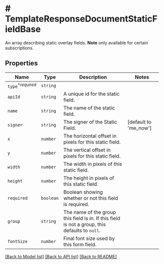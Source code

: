 # # TemplateResponseDocumentStaticFieldBase

An array describing static overlay fields. **Note** only available for certain subscriptions.

## Properties

Name | Type | Description | Notes
------------ | ------------- | ------------- | -------------
| `type`<sup>*_required_</sup> | ```string``` |    |  |
| `apiId` | ```string``` |  A unique id for the static field.  |  |
| `name` | ```string``` |  The name of the static field.  |  |
| `signer` | ```string``` |  The signer of the Static Field.  |  [default to 'me_now'] |
| `x` | ```number``` |  The horizontal offset in pixels for this static field.  |  |
| `y` | ```number``` |  The vertical offset in pixels for this static field.  |  |
| `width` | ```number``` |  The width in pixels of this static field.  |  |
| `height` | ```number``` |  The height in pixels of this static field.  |  |
| `required` | ```boolean``` |  Boolean showing whether or not this field is required.  |  |
| `group` | ```string``` |  The name of the group this field is in. If this field is not a group, this defaults to `null`.  |  |
| `fontSize` | ```number``` |  Final font size used by this form field.  |  |

[[Back to Model list]](../../README.md#models) [[Back to API list]](../../README.md#endpoints) [[Back to README]](../../README.md)
